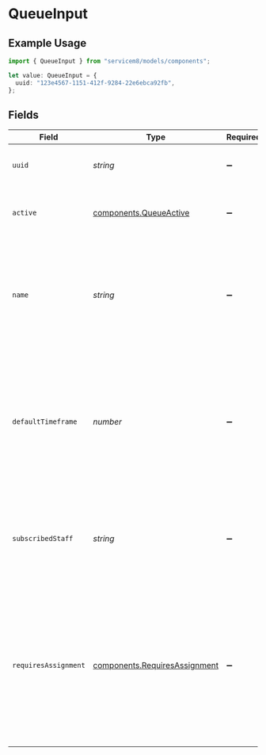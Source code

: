 # QueueInput

## Example Usage

```typescript
import { QueueInput } from "servicem8/models/components";

let value: QueueInput = {
  uuid: "123e4567-1151-412f-9284-22e6ebca92fb",
};
```

## Fields

| Field                                                                                                                                                                                       | Type                                                                                                                                                                                        | Required                                                                                                                                                                                    | Description                                                                                                                                                                                 | Example                                                                                                                                                                                     |
| ------------------------------------------------------------------------------------------------------------------------------------------------------------------------------------------- | ------------------------------------------------------------------------------------------------------------------------------------------------------------------------------------------- | ------------------------------------------------------------------------------------------------------------------------------------------------------------------------------------------- | ------------------------------------------------------------------------------------------------------------------------------------------------------------------------------------------- | ------------------------------------------------------------------------------------------------------------------------------------------------------------------------------------------- |
| `uuid`                                                                                                                                                                                      | *string*                                                                                                                                                                                    | :heavy_minus_sign:                                                                                                                                                                          | Unique identifier for this record                                                                                                                                                           | 123e4567-1151-412f-9284-22e6ebca92fb                                                                                                                                                        |
| `active`                                                                                                                                                                                    | [components.QueueActive](../../models/components/queueactive.md)                                                                                                                            | :heavy_minus_sign:                                                                                                                                                                          | Record active/deleted flag.  Valid values are [0,1]                                                                                                                                         |                                                                                                                                                                                             |
| `name`                                                                                                                                                                                      | *string*                                                                                                                                                                                    | :heavy_minus_sign:                                                                                                                                                                          | Name of the job queue. Used to identify the queue in the system. Examples include 'Workshop', 'Pending Quotes', etc.                                                                        |                                                                                                                                                                                             |
| `defaultTimeframe`                                                                                                                                                                          | *number*                                                                                                                                                                                    | :heavy_minus_sign:                                                                                                                                                                          | Default number of days that jobs should remain in this queue before requiring attention. Common values are 7 days (1 week) or 14 days (2 weeks).                                            |                                                                                                                                                                                             |
| `subscribedStaff`                                                                                                                                                                           | *string*                                                                                                                                                                                    | :heavy_minus_sign:                                                                                                                                                                          | Semicolon-delimited list of staff UUIDs who are subscribed to receive notifications for this queue.                                                                                         |                                                                                                                                                                                             |
| `requiresAssignment`                                                                                                                                                                        | [components.RequiresAssignment](../../models/components/requiresassignment.md)                                                                                                              | :heavy_minus_sign:                                                                                                                                                                          | Determines if jobs in this queue require assignment to staff members. If true, jobs must be explicitly assigned to staff. If false, jobs are visible to all staff..  Valid values are [0,1] |                                                                                                                                                                                             |